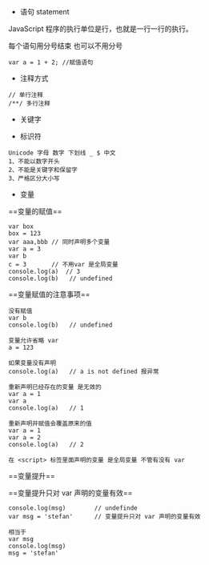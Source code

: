 - 语句 statement

JavaScript 程序的执行单位是行，也就是一行一行的执行。

每个语句用分号结束 也可以不用分号

```
var a = 1 + 2; //赋值语句
```

- 注释方式

```
// 单行注释
/**/ 多行注释
```

- 关键字



- 标识符

```
Unicode 字母 数字 下划线 _ $ 中文
1、不能以数字开头
2、不能是关键字和保留字
3、严格区分大小写
```

- 变量

==变量的赋值==

```
var box
box = 123
var aaa,bbb // 同时声明多个变量
var a = 3
var b
c = 3       // 不用var 是全局变量
console.log(a)  // 3
console.log(b)   // undefined
```

==变量赋值的注意事项==

```
没有赋值
var b
console.log(b)   // undefined

变量允许省略 var
a = 123

如果变量没有声明
console.log(a)   // a is not defined 报异常

重新声明已经存在的变量 是无效的
var a = 1
var a 
console.log(a)   // 1 

重新声明并赋值会覆盖原来的值
var a = 1
var a = 2
console.log(a)   // 2

在 <script> 标签里面声明的变量 是全局变量 不管有没有 var
```

==变量提升==

==变量提升只对 var 声明的变量有效==

```
console.log(msg)        // undefinde 
var msg = 'stefan'      // 变量提升只对 var 声明的变量有效

相当于
var msg
console.log(msg)
msg = 'stefan'      
```



